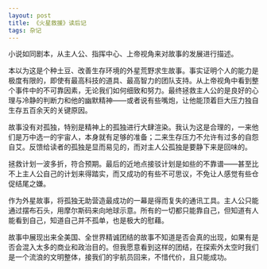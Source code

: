 ```yaml
---
layout: post
title: 《火星救援》读后记
tags: 杂记
---
```


小说如同剧本，从主人公、指挥中心、上帝视角来对故事的发展进行描述。

本以为这是个种土豆、改善生存环境的外星荒野求生故事。事实证明个人的能力是极度有限的，即使有最高科技的道具、最高智力的团队支持。从上帝视角中看到整个事件中的不可靠因素，无论我们如何细致和努力。最终拯救主人公的是良好的心理与冷静的判断力和他的幽默精神——或者说有些嘴炮，让他能顶着巨大压力独自生存五百余天的关键原因。

故事没有对孤独，特别是精神上的孤独进行大肆渲染。我认为这是合理的，一来他们是万中选一的宇宙人，本身就有足够的准备；二来生存压力不允许有过多的自怨自艾。反馈给读者的孤独是显而易见的，而对主人公孤独是要静下来是回味的。

拯救计划一波多折，符合预期。最后的近地点接驳计划是如些的不靠谱——甚至比不上主人公自己的计划来得踏实，而又成功的有些不可思议，不免让人感觉有些仓促结尾之嫌。

作为外星故事，将孤独无助营造最成功的一幕是得而复失的通讯工具。主人公只能通过摆布石头，用摩尔斯码来向地球示意。所有的一切都只能靠自己，但知道有人能看到自己，知道自己并不孤单，也是极大的慰藉。

故事中展现出来全美国、全世界精诚团结的故事不知道是否会真的出现，如果有是否会混入太多的商业和政治目的。但我愿意看到这样的团结，在探索外太空时我们是一个流浪的文明整体，接我们的宇航员回来，不惜代价，且只能成功。
